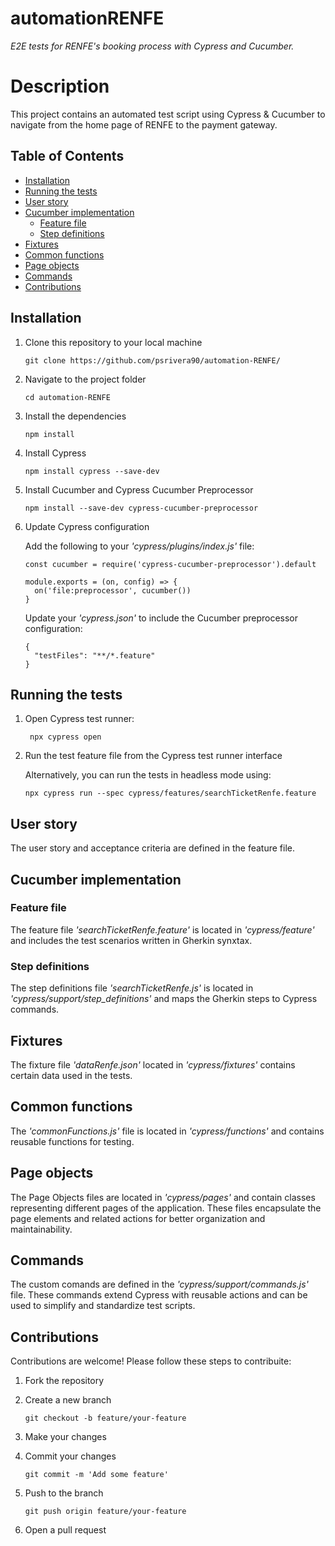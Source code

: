 # automationRENFE
_E2E tests for RENFE's booking process with Cypress and Cucumber._

# Description

This project contains an automated test script using Cypress & Cucumber to navigate from the home page of RENFE to the payment gateway.

## Table of Contents

- [Installation](#installation)
- [Running the tests](#running-the-tests)
- [User story](#user-story)
- [Cucumber implementation](#cucumber-implementation)
  - [Feature file](#feature-file)
  - [Step definitions](#step-definitions)
- [Fixtures](#fixtures)
- [Common functions](#common-functions)
- [Page objects](#page-objects)
- [Commands](#commands)
- [Contributions](#contributions)

## Installation

1. Clone this repository to your local machine
   
       git clone https://github.com/psrivera90/automation-RENFE/

2. Navigate to the project folder
   
       cd automation-RENFE

3. Install the dependencies
   
       npm install

4. Install Cypress
   
       npm install cypress --save-dev

5. Install Cucumber and Cypress Cucumber Preprocessor
    
       npm install --save-dev cypress-cucumber-preprocessor

6. Update Cypress configuration
   
   Add the following to your _'cypress/plugins/index.js'_ file:

       const cucumber = require('cypress-cucumber-preprocessor').default
   
       module.exports = (on, config) => {
         on('file:preprocessor', cucumber())
       }
   
   Update your _'cypress.json'_ to include the Cucumber preprocessor configuration:

       {
         "testFiles": "**/*.feature"
       }

## Running the tests

1. Open Cypress test runner:

        npx cypress open

2. Run the test feature file from the Cypress test runner interface

    Alternatively, you can run the tests in headless mode using:

       npx cypress run --spec cypress/features/searchTicketRenfe.feature

## User story

The user story and acceptance criteria are defined in the feature file.

## Cucumber implementation

### Feature file

The feature file _'searchTicketRenfe.feature'_ is located in _'cypress/feature'_ and includes the test scenarios written in Gherkin synxtax.

### Step definitions

The step definitions file _'searchTicketRenfe.js'_ is located in _'cypress/support/step_definitions'_ and maps the Gherkin steps to Cypress commands.

## Fixtures

The fixture file _'dataRenfe.json'_ located in _'cypress/fixtures'_ contains certain data used in the tests.

## Common functions

The _'commonFunctions.js'_ file is located in _'cypress/functions'_ and contains reusable functions for testing.

## Page objects

The Page Objects files are located in _'cypress/pages'_ and contain classes representing different pages of the application. These files encapsulate the page elements and related actions for better organization and maintainability.

## Commands

The custom comands are defined in the _'cypress/support/commands.js'_ file. These commands extend Cypress with reusable actions and can be used to simplify and standardize test scripts.

## Contributions

Contributions are welcome! Please follow these steps to contribuite:

  1. Fork the repository
  2. Create a new branch
     
         git checkout -b feature/your-feature

  3. Make your changes
  4. Commit your changes

         git commit -m 'Add some feature'

  5. Push to the branch

         git push origin feature/your-feature

  6. Open a pull request
